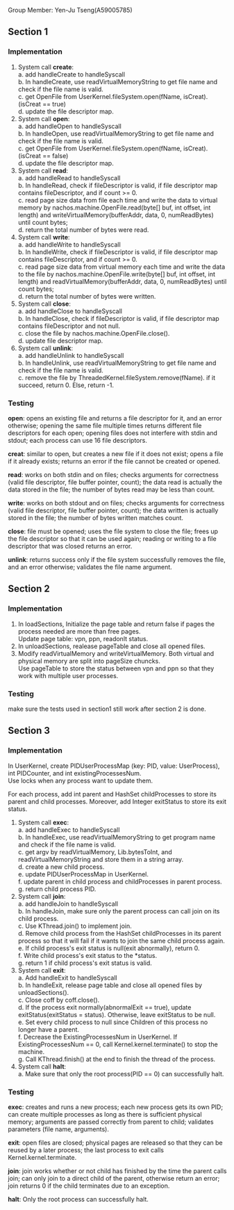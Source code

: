 Group Member: Yen-Ju Tseng(A59005785)  
## Section 1  
### Implementation  
1. System call **create**:  
  a. add handleCreate to handleSyscall  
  b. In handleCreate, use readVirtualMemoryString to get file name and check if the file name is valid.  
  c. get OpenFile from UserKernel.fileSystem.open(fName, isCreat). (isCreat == true)  
  d. update the file descriptor map.  
2. System call **open**:  
  a. add handleOpen to handleSyscall  
  b. In handleOpen, use readVirtualMemoryString to get file name and check if the file name is valid.  
  c. get OpenFile from UserKernel.fileSystem.open(fName, isCreat). (isCreat == false)  
  d. update the file descriptor map.   
3. System call **read**:  
  a. add handleRead to handleSyscall  
  b. In handleRead, check if fileDescriptor is valid, if file descriptor map contains fileDescriptor, and if count >= 0.  
  c. read page size data from file each time and write the data to virtual memory by nachos.machine.OpenFile.read(byte[] buf, int offset, int length) and writeVirtualMemory(bufferAddr, data, 0, numReadBytes) until count bytes;  
  d. return the total number of bytes were read.    
4. System call **write**:  
  a. add handleWrite to handleSyscall  
  b. In handleWrite, check if fileDescriptor is valid, if file descriptor map contains fileDescriptor, and if count >= 0.  
  c. read page size data from virtual memory each time and write the data to the file by nachos.machine.OpenFile.write(byte[] buf, int offset, int length) and readVirtualMemory(bufferAddr, data, 0, numReadBytes) until count bytes;  
  d. return the total number of bytes were written.  
5. System call **close**:  
  a. add handleClose to handleSyscall  
  b. In handleClose, check if fileDescriptor is valid, if file descriptor map contains fileDescriptor and not null.  
  c. close the file by nachos.machine.OpenFile.close().  
  d. update file descriptor map.
6. System call **unlink**:  
  a. add handleUnlink to handleSyscall  
  b. In handleUnlink, use readVirtualMemoryString to get file name and check if the file name is valid.  
  c. remove the file by ThreadedKernel.fileSystem.remove(fName). if it succeed, return 0. Else, return -1.  
### Testing  
**open**: opens an existing file and returns a file descriptor for it, and an error otherwise; opening the same file multiple times returns different file descriptors for each open; opening files does not interfere with stdin and stdout; each process can use 16 file descriptors.

**creat**: similar to open, but creates a new file if it does not exist; opens a file if it already exists; returns an error if the file cannot be created or opened.

**read**: works on both stdin and on files; checks arguments for correctness (valid file descriptor, file buffer pointer, count); the data read is actually the data stored in the file; the number of bytes read may be less than count.

**write**: works on both stdout and on files; checks arguments for correctness (valid file descriptor, file buffer pointer, count); the data written is actually stored in the file; the number of bytes written matches count.

**close**: file must be opened; uses the file system to close the file; frees up the file descriptor so that it can be used again; reading or writing to a file descriptor that was closed returns an error.

**unlink**: returns success only if the file system successfully removes the file, and an error otherwise; validates the file name argument.
  
## Section 2  
### Implementation  
1. In loadSections, Initialize the page table and return false if pages the process needed are more than free pages.  
Update page table: vpn, ppn, readonlt status.  
2. In unloadSections, realease pageTable and close all opened files.  
3. Modify readVirtualMemory and writeVirtualMemory. Both virtual and physical memory are split into pageSize chuncks.  
Use pageTable to store the status between vpn and ppn so that they work with multiple user processes.  
### Testing  
make sure the tests used in section1 still work after section 2 is done.  

## Section 3  
### Implementation  
In UserKernel, create PIDUserProcessMap (key: PID, value: UserProcess), int PIDCounter, and int existingProcessesNum.  
Use locks when any process want to update them.   

For each process, add int parent and HashSet childProcesses to store its parent and child processes. Moreover, add Integer exitStatus to store its exit status.  
1. System call **exec**:  
  a. add handleExec to handleSyscall  
  b. In handleExec, use readVirtualMemoryString to get program name and check if the file name is valid.  
  c. get argv by readVirtualMemory, Lib.bytesToInt, and readVirtualMemoryString and store them in a string array.  
  d. create a new child process.  
  e. update PIDUserProcessMap in UserKernel.  
  f. update parent in child process and childProcesses in parent process.  
  g. return child process PID.  
2. System call **join**:  
  a. add handleJoin to handleSyscall  
  b. In handleJoin, make sure only the parent process can call join on its child process.  
  c. Use KThread.join() to implement join.  
  d. Remove child process from the HashSet childProcesses in its parent process so that it will fail if it wants to join the same child process again.  
  e. If child process's exit status is null(exit abnormally), return 0.  
  f. Write child process's exit status to the \*status.  
  g. return 1 if child process's exit status is valid.  
3. System call **exit**:  
  a. Add handleExit to handleSyscall  
  b. In handleExit, release page table and close all opened files by unloadSections().  
  c. Close coff by coff.close().  
  d. If the process exit normally(abnormalExit == true), update exitStatus(exitStatus = status). Otherwise, leave exitStatus to be null.  
  e. Set every child process to null since Children of this process no longer have a parent.  
  f. Decrease the ExistingProcessesNum in UserKernel. If ExistingProcessesNum == 0, call Kernel.kernel.terminate() to stop the machine.  
  g. Call KThread.finish() at the end to finish the thread of the process. 
4. System call **halt**:  
  a. Make sure that only the root process(PID == 0) can successfully halt.  
### Testing  
**exec**: creates and runs a new process; each new process gets its own PID; can create multiple processes as long as there is sufficient physical memory; arguments are passed correctly from parent to child; validates parameters (file name, arguments).  

**exit**: open files are closed; physical pages are released so that they can be reused by a later process; the last process to exit calls Kernel.kernel.terminate.  

**join**: join works whether or not child has finished by the time the parent calls join; can only join to a direct child of the parent, otherwise return an error; join returns 0 if the child terminates due to an exception.  

**halt**: Only the root process can successfully halt.  

